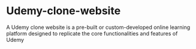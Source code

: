 # Udemy-clone-website
A Udemy clone website is a pre-built or custom-developed online learning platform designed to replicate the core functionalities and features of Udemy
